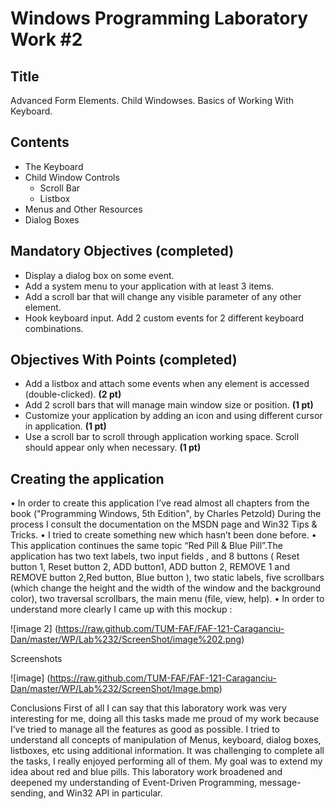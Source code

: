 Windows Programming Laboratory Work #2
======================================

Title
-----
Advanced Form Elements. Child Windowses. Basics of Working With Keyboard.

Contents
--------
- The Keyboard
- Child Window Controls
  - Scroll Bar
  - Listbox
- Menus and Other Resources
- Dialog Boxes

Mandatory Objectives (completed)
--------------------------------
- Display a dialog box on some event.
- Add a system menu to your application with at least 3 items.
- Add a scroll bar that will change any visible parameter of any other element.
- Hook keyboard input. Add 2 custom events for 2 different keyboard combinations.

Objectives With Points (completed)
----------------------------------
- Add a listbox and attach some events when any element is accessed (double-clicked). **(2 pt)**
- Add 2 scroll bars that will manage main window size or position. **(1 pt)**
- Customize your application by adding an icon and using different cursor in application. **(1 pt)**
- Use a scroll bar to scroll through application working space. Scroll should appear only when necessary. **(1 pt)**


Creating the application
--------------------------
•	In order to create this application I’ve read almost all chapters from the book ("Programming Windows, 5th Edition", by Charles Petzold) During the process I consult the documentation on the MSDN page and Win32 Tips & Tricks.
•	I tried to create something new which hasn’t been done before.
•	This application continues the same topic “Red Pill & Blue Pill”.The application has two text labels, two  input fields , and 8 buttons ( Reset button 1, Reset button 2, ADD button1, ADD button 2, REMOVE 1 and REMOVE button  2,Red button, Blue button ), two static labels, five scrollbars (which change the height and the width of the window and the background color), two traversal scrollbars, the main menu (file, view, help).
•	In order to understand more clearly I came up with this mockup :



![image 2] (https://raw.github.com/TUM-FAF/FAF-121-Caraganciu-Dan/master/WP/Lab%232/ScreenShot/image%202.png)

Screenshots

![image] (https://raw.github.com/TUM-FAF/FAF-121-Caraganciu-Dan/master/WP/Lab%232/ScreenShot/Image.bmp)
 

Conclusions
First of all I can say that this laboratory work was very interesting for me, doing all this tasks made me  proud of my work because I’ve tried to manage all the features as good as possible. 
I tried to understand all concepts of manipulation of Menus, keyboard, dialog boxes, listboxes, etc  using additional information. It was challenging to complete all the tasks, I really enjoyed performing all of them. My goal was to extend my idea about red and blue pills. This laboratory work broadened and deepened my understanding of Event-Driven Programming, message-sending, and Win32 API in particular.
